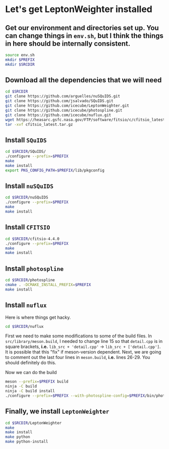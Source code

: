 # Let's get LeptonWeighter installed

## Get our environment and directories set up. You can change things in `env.sh`, but I think the things in here should be internally consistent.

```bash
source env.sh
mkdir $PREFIX
mkdir $SRCDIR
```

## Download all the dependencies that we will need


```bash
cd $SRCDIR
git clone https://github.com/arguelles/nuSQuIDS.git
git clone https://github.com/jsalvado/SQuIDS.git
git clone https://github.com/icecube/LeptonWeighter.git
git clone https://github.com/icecube/photospline.git
git clone https://github.com/icecube/nuflux.git
wget https://heasarc.gsfc.nasa.gov/FTP/software/fitsio/c/cfitsio_latest.tar.gz
tar -xvf cfitsio_latest.tar.gz
```

## Install `SQuIDS`

```bash
cd $SRCDIR/SQuIDS/
./configure --prefix=$PREFIX
make
make install
export PKG_CONFIG_PATH=$PREFIX/lib/pkgconfig
```

## Install `nuSQuIDS`

```bash
cd $SRCDIR/nuSQuIDS
./configure --prefix=$PREFIX
make
make install
```

## Install `CFITSIO`

```bash
cd $SRCDIR/cfitsio-4.4.0
./configure --prefix=$PREFIX
make
make install
```

## Install `photospline`

```bash
cd $SRCDIR/photospline
cmake . -DCMAKE_INSTALL_PREFIX=$PREFIX
make install
```

## Install `nuflux`

Here is where things get hacky.

```bash
cd $SRCDIR/nuflux
```

First we need to make some modifications to some of the build files. In `src/library/meson.build`, I needed to change line 15 so that `detail.cpp` is in square brackets, __i.e.__ `lib_src + 'detail.cpp'` -> `lib_src + ['detail.cpp']`. It is possible that this "fix" if meson-version dependent. Next, we are going to comment out the last four lines in `meson.build`, __i.e.__ lines 26-29. You should definitely do this.

Now we can do the build

```bash
meson --prefix=$PREFIX build
ninja -C build
ninja -C build install
./configure --prefix=$PREFIX --with-photospline-config=$PREFIX/bin/photospline-config --python-module-dir=$PREFIX/lib
```

## Finally, we install `LeptonWeighter`

```bash
cd $SRCDIR/LeptonWeighter
make
make install
make python
make python-install
```
